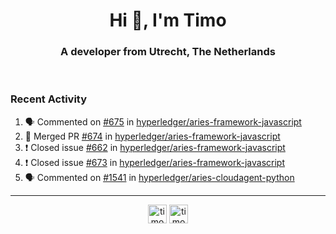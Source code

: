 <h1 align="center">Hi 👋, I'm Timo</h1>
<h3 align="center">A developer from Utrecht, The Netherlands</h3>
<br/>
<!-- https://github.com/rahuldkjain/github-profile-readme-generator --!>

<!--  <p align="left"><img src="https://github-readme-stats.vercel.app/api?username=timoglastra&show_icons=true&count_private=true&" alt="timoglastra" /></p> --!>

<!--
Github language stats
<p align="left"><img src="https://github-readme-stats.vercel.app/api/top-langs/?username=timoglastra&layout=compact" alt="timoglastra" /><p>
-->

<!-- Codestats language stats -->
<!-- <p align="left"><img src="https://codestats-readme.vercel.app/api/top-langs/?username=timoglastra&layout=compact&language_count=12" alt="timoglastra" /><p>    --!>
  
<h3>Recent Activity</h3>

<!--START_SECTION:activity-->
1. 🗣 Commented on [#675](https://github.com/hyperledger/aries-framework-javascript/issues/675) in [hyperledger/aries-framework-javascript](https://github.com/hyperledger/aries-framework-javascript)
2. 🎉 Merged PR [#674](https://github.com/hyperledger/aries-framework-javascript/pull/674) in [hyperledger/aries-framework-javascript](https://github.com/hyperledger/aries-framework-javascript)
3. ❗️ Closed issue [#662](https://github.com/hyperledger/aries-framework-javascript/issues/662) in [hyperledger/aries-framework-javascript](https://github.com/hyperledger/aries-framework-javascript)
4. ❗️ Closed issue [#673](https://github.com/hyperledger/aries-framework-javascript/issues/673) in [hyperledger/aries-framework-javascript](https://github.com/hyperledger/aries-framework-javascript)
5. 🗣 Commented on [#1541](https://github.com/hyperledger/aries-cloudagent-python/issues/1541) in [hyperledger/aries-cloudagent-python](https://github.com/hyperledger/aries-cloudagent-python)
<!--END_SECTION:activity-->

---

<p align="center">
<a href="https://twitter.com/timoglastra" target="blank"><img align="center" src="https://cdn.jsdelivr.net/npm/simple-icons@3.0.1/icons/twitter.svg" alt="timoglastra" height="30" width="30" /></a>
<a href="https://linkedin.com/in/timoglastra" target="blank"><img align="center" src="https://cdn.jsdelivr.net/npm/simple-icons@3.0.1/icons/linkedin.svg" alt="timoglastra" height="30" width="30" /></a>
</p>



